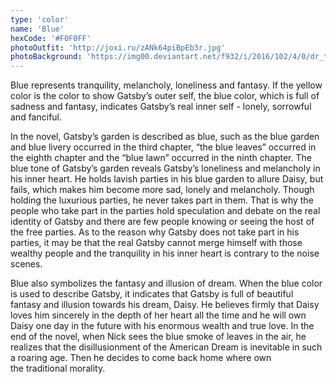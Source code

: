 ```yaml
---
type: 'color'
name: 'Blue'
hexCode: '#F0F0FF'
photoOutfit: 'http://joxi.ru/zANk64piBpEb3r.jpg'
photoBackground: 'https://img00.deviantart.net/f932/i/2016/102/4/0/dr_tj_eckleburg_by_hasunkhan-d5hwgkj.jpg'
---
```


Blue represents tranquility, melancholy, loneliness and
fantasy. If the yellow color is the color to show Gatsby’s
outer self, the blue color, which is full of sadness and
fantasy, indicates Gatsby’s real inner self - lonely,
sorrowful and fanciful.

In the novel, Gatsby’s garden is described as blue, such
as the blue garden and blue livery occurred in the third
chapter, “the blue leaves” occurred in the eighth chapter
and the “blue lawn” occurred in the ninth chapter. The
blue tone of Gatsby’s garden reveals Gatsby’s loneliness
and melancholy in his inner heart. He holds lavish parties
in his blue garden to allure Daisy, but fails, which makes
him become more sad, lonely and melancholy. Though
holding the luxurious parties, he never takes part in them.
That is why the people who take part in the parties hold
speculation and debate on the real identity of Gatsby and
there are few people knowing or seeing the host of the free
parties. As to the reason why Gatsby does not take part in
his parties, it may be that the real Gatsby cannot merge
himself with those wealthy people and the tranquility in
his inner heart is contrary to the&nbsp;noise scenes.

Blue also symbolizes the fantasy and illusion of
dream. When the blue color is used to describe Gatsby,
it indicates that Gatsby is full of beautiful fantasy and
illusion towards his dream, Daisy. He believes firmly that
Daisy loves him sincerely in the depth of her heart all the
time and he will own Daisy one day in the future with his
enormous wealth and true love. In the end of the novel,
when Nick sees the blue smoke of leaves in the air, he
realizes that the disillusionment of the American Dream is
inevitable in such a roaring age. Then he decides to come
back home where own the&nbsp;traditional morality.


